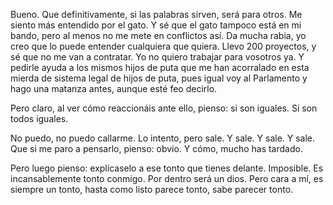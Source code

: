 Bueno. Que definitivamente, si las palabras sirven, será para otros. Me siento más entendido por el gato. Y sé que el gato tampoco está en mi bando, pero al menos no me mete en conflictos así. Da mucha rabia, yo creo que lo puede entender cualquiera que quiera. Llevo 200 proyectos, y sé que no me van a contratar. Yo no quiero trabajar para vosotros ya. Y pedirle ayuda a los mismos hijos de puta que me han acorralado en esta mierda de sistema legal de hijos de puta, pues igual voy al Parlamento y hago una matanza antes, aunque esté feo decirlo.

Pero claro, al ver cómo reaccionáis ante ello, pienso: si son iguales. Si son todos iguales.

No puedo, no puedo callarme. Lo intento, pero sale. Y sale. Y sale. Y sale. Que si me paro a pensarlo, pienso: obvio. Y cómo, mucho has tardado.

Pero luego pienso: explícaselo a ese tonto que tienes delante. Imposible. Es incansablemente tonto conmigo. Por dentro será un dios. Pero cara a mí, es siempre un tonto, hasta como listo parece tonto, sabe parecer tonto.
